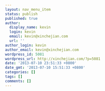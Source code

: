 ```yaml
---
layout: nav_menu_item
status: publish
published: true
author:
  display_name: kevin
  login: kevin
  email: kevin@xinchejian.com
  url: ''
author_login: kevin
author_email: kevin@xinchejian.com
wordpress_id: 5081
wordpress_url: http://xinchejian.com/?p=5081
date: '2013-07-10 23:51:33 +0800'
date_gmt: '2013-07-10 15:51:33 +0800'
categories: []
tags: []
comments: []
---
```


